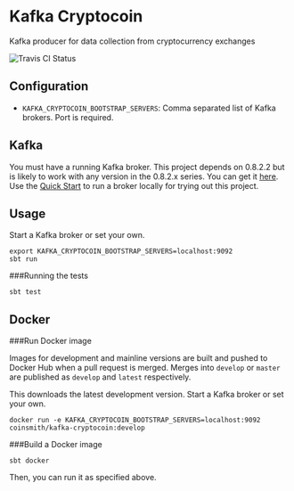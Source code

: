 Kafka Cryptocoin
================

Kafka producer for data collection from cryptocurrency exchanges

![Travis CI Status](https://travis-ci.org/blbradley/kafka-cryptocoin.svg)


Configuration
-------------

* `KAFKA_CRYPTOCOIN_BOOTSTRAP_SERVERS`: Comma separated list of Kafka brokers. Port is required.


Kafka
-----

You must have a running Kafka broker. This project depends on 0.8.2.2 but is likely to
work with any version in the 0.8.2.x series. You can get it [here](http://kafka.apache.org/downloads.html).
Use the [Quick Start](http://kafka.apache.org/082/documentation.html#quickstart) to run
a broker locally for trying out this project.


Usage
-----

Start a Kafka broker or set your own.

    export KAFKA_CRYPTOCOIN_BOOTSTRAP_SERVERS=localhost:9092
    sbt run

###Running the tests

    sbt test


Docker
------

###Run Docker image

Images for development and mainline versions are built and pushed to Docker Hub
when a pull request is merged. Merges into `develop` or `master` are published as
`develop` and `latest` respectively.

This downloads the latest development version. Start a Kafka broker or set your own.

    docker run -e KAFKA_CRYPTOCOIN_BOOTSTRAP_SERVERS=localhost:9092 coinsmith/kafka-cryptocoin:develop

###Build a Docker image

    sbt docker

Then, you can run it as specified above.
